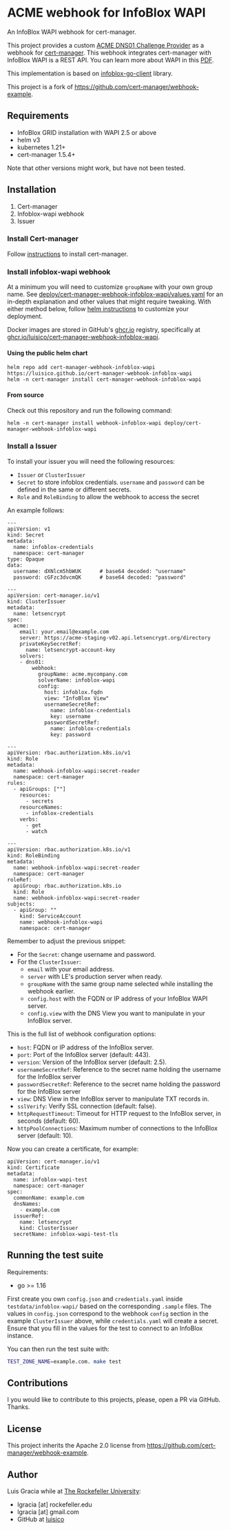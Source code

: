 # ACME webhook for InfoBlox WAPI

An InfoBlox WAPI webhook for cert-manager.

This project provides a custom [ACME DNS01 Challenge Provider](https://cert-manager.io/docs/configuration/acme/dns01) as a webhook for [cert-manager](https://cert-manager.io/). This webhook integrates cert-manager with InfoBlox WAPI is a REST API. You can learn more about WAPI in this [PDF](https://www.infoblox.com/wp-content/uploads/infoblox-deployment-infoblox-rest-api.pdf).

This implementation is based on [infoblox-go-client](https://github.com/infobloxopen/infoblox-go-client) library.

This project is a fork of https://github.com/cert-manager/webhook-example.

## Requirements

- InfoBlox GRID installation with WAPI 2.5 or above
- helm v3
- kubernetes 1.21+
- cert-manager 1.5.4+

Note that other versions might work, but have not been tested.

## Installation

1. Cert-manager
2. Infoblox-wapi webhook
3. Issuer

### Install Cert-manager

Follow [instructions](https://cert-manager.io/docs/installation/) to install cert-manager.

### Install infoblox-wapi webhook

At a minimum you will need to customize `groupName` with your own group name. See [deploy/cert-manager-webhook-infoblox-wapi/values.yaml](./deploy/cert-manager-webhook-infoblox-wapi/values.yaml) for an in-depth explanation and other values that might require tweaking. With either method below, follow [helm instructions](https://helm.sh/docs/intro/using_helm/#customizing-the-chart-before-installing) to customize your deployment.


Docker images are stored in GitHub's [ghcr.io](ghcr.io) registry, specifically at [ghcr.io/luisico/cert-manager-webhook-infoblox-wapi](ghcr.io/luisico/cert-manager-webhook-infoblox-wapi).

#### Using the public helm chart

```
helm repo add cert-manager-webhook-infoblox-wapi https://luisico.github.io/cert-manager-webhook-infoblox-wapi
helm -n cert-manager install cert-manager-webhook-infoblox-wapi
```

#### From source

Check out this repository and run the following command:

```
helm -n cert-manager install webhook-infoblox-wapi deploy/cert-manager-webhook-infoblox-wapi
```

### Install a Issuer

To install your issuer you will need the following resources:
- `Issuer` or `ClusterIssuer`
- `Secret` to store infoblox credentials. `username` and `password` can be defined in the same or different secrets.
- `Role` and `RoleBinding` to allow the webhook to access the secret

An example follows:

```
---
apiVersion: v1
kind: Secret
metadata:
  name: infoblox-credentials
  namespace: cert-manager
type: Opaque
data:
  username: dXNlcm5hbWUK      # base64 decoded: "username"
  password: cGFzc3dvcmQK      # base64 decoded: "password"

---
apiVersion: cert-manager.io/v1
kind: ClusterIssuer
metadata:
  name: letsencrypt
spec:
  acme:
    email: your.email@example.com
    server: https://acme-staging-v02.api.letsencrypt.org/directory
    privateKeySecretRef:
      name: letsencrypt-account-key
    solvers:
    - dns01:
        webhook:
          groupName: acme.mycompany.com
          solverName: infoblox-wapi
          config:
            host: infoblox.fqdn
            view: "InfoBlox View"
            usernameSecretRef:
              name: infoblox-credentials
              key: username
            passwordSecretRef:
              name: infoblox-credentials
              key: password

---
apiVersion: rbac.authorization.k8s.io/v1
kind: Role
metadata:
  name: webhook-infoblox-wapi:secret-reader
  namespace: cert-manager
rules:
  - apiGroups: [""]
    resources:
      - secrets
    resourceNames:
      - infoblox-credentials
    verbs:
      - get
      - watch

---
apiVersion: rbac.authorization.k8s.io/v1
kind: RoleBinding
metadata:
  name: webhook-infoblox-wapi:secret-reader
  namespace: cert-manager
roleRef:
  apiGroup: rbac.authorization.k8s.io
  kind: Role
  name: webhook-infoblox-wapi:secret-reader
subjects:
  - apiGroup: ""
    kind: ServiceAccount
    name: webhook-infoblox-wapi
    namespace: cert-manager
```

Remember to adjust the previous snippet:
- For the `Secret`: change username and password.
- For the `ClusterIssuer`:
  - `email` with your email address.
  - `server` with LE's production server when ready.
  - `groupName` with the same group name selected while installing the webhook earlier.
  - `config.host` with the FQDN or IP address of your InfoBlox WAPI server.
  - `config.view` with the DNS View you want to manipulate in your InfoBlox server.

This is the full list of webhook configuration options:
- `host`: FQDN or IP address of the InfoBlox server.
- `port`: Port of the InfoBlox server (default: 443).
- `version`: Version of the InfoBlox server (default: 2.5).
- `usernameSecretRef`: Reference to the secret name holding the username for the InfoBlox server
- `passwordSecretRef`: Reference to the secret name holding the password for the InfoBlox server
- `view`: DNS View in the InfoBlox server to manipulate TXT records in.
- `sslVerify`: Verify SSL connection (default: false).
- `httpRequestTimeout`: Timeout for HTTP request to the InfoBlox server, in seconds (default: 60).
- `httpPoolConnections`: Maximum number of connections to the InfoBlox server (default: 10).

Now you can create a certificate, for example:

```
apiVersion: cert-manager.io/v1
kind: Certificate
metadata:
  name: infoblox-wapi-test
  namespace: cert-manager
spec:
  commonName: example.com
  dnsNames:
    - example.com
  issuerRef:
    name: letsencrypt
    kind: ClusterIssuer
  secretName: infoblox-wapi-test-tls
```

## Running the test suite

Requirements:

- go >= 1.16

First create you own `config.json` and `credentials.yaml` inside `testdata/infoblox-wapi/` based on the corresponding `.sample` files. The values in `config.json` correspond to the webhook `config` section in the example `ClusterIssuer` above, while `credentials.yaml` will create a secret. Ensure that you fill in the values for the test to connect to an InfoBlox instance.

You can then run the test suite with:

```bash
TEST_ZONE_NAME=example.com. make test
```

## Contributions

I you would like to contribute to this projects, please, open a PR via GitHub. Thanks.

## License

This project inherits the Apache 2.0 license from https://github.com/cert-manager/webhook-example.

## Author

Luis Gracia while at [The Rockefeller University](http://www.rockefeller.edu):
- lgracia [at] rockefeller.edu
- lgracia [at] gmail.com
- GitHub at [luisico](https://github.com/luisico)
